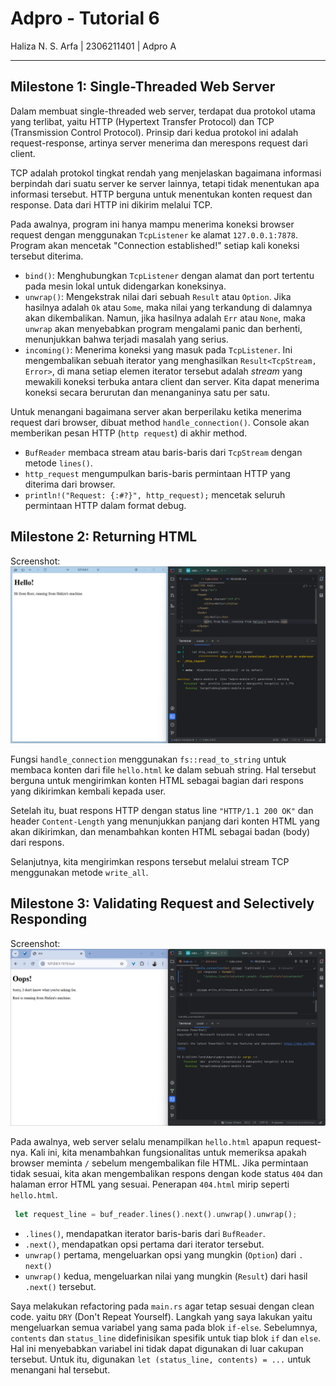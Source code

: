# Adpro - Tutorial 6
Haliza N. S. Arfa | 2306211401 | Adpro A

---

## Milestone 1: Single-Threaded Web Server
Dalam membuat single-threaded web server, terdapat dua protokol utama yang terlibat, yaitu
HTTP (Hypertext Transfer Protocol) dan TCP (Transmission Control Protocol).
Prinsip dari kedua protokol ini adalah request-response, artinya server menerima dan merespons request dari client.

TCP adalah protokol tingkat rendah yang menjelaskan bagaimana informasi berpindah dari suatu server ke server lainnya,
tetapi tidak menentukan apa informasi tersebut. HTTP berguna untuk menentukan konten request dan response.
Data dari HTTP ini dikirim melalui TCP.

Pada awalnya, program ini hanya mampu menerima koneksi browser request dengan menggunakan `TcpListener` ke alamat `127.0.0.1:7878`. Program akan mencetak "Connection established!" setiap kali koneksi tersebut diterima.
- `bind()`: Menghubungkan `TcpListener` dengan alamat dan port tertentu pada mesin lokal untuk didengarkan koneksinya.
- `unwrap()`: Mengekstrak nilai dari sebuah `Result` atau `Option`. Jika hasilnya adalah `Ok` atau `Some`, maka nilai yang terkandung di dalamnya akan dikembalikan. Namun, jika hasilnya adalah `Err` atau `None`, maka `unwrap` akan menyebabkan program mengalami panic dan berhenti, menunjukkan bahwa terjadi masalah yang serius.
- `incoming()`: Menerima koneksi yang masuk pada `TcpListener`. Ini mengembalikan sebuah iterator yang menghasilkan `Result<TcpStream, Error>`, di mana setiap elemen iterator tersebut adalah _stream_ yang mewakili koneksi terbuka antara client dan server. Kita dapat menerima koneksi secara berurutan dan menanganinya satu per satu.
 
Untuk menangani bagaimana server akan berperilaku ketika menerima request dari browser, dibuat method `handle_connection()`.
Console akan memberikan pesan HTTP (`http request`) di akhir method.
- `BufReader` membaca stream atau baris-baris dari `TcpStream` dengan metode `lines()`.
- `http_request` mengumpulkan baris-baris permintaan HTTP yang diterima dari browser.
- `println!("Request: {:#?}", http_request);` mencetak seluruh permintaan HTTP dalam format debug.

## Milestone 2: Returning HTML
Screenshot:
<img src='img/commit2.png'>

Fungsi `handle_connection` menggunakan `fs::read_to_string` untuk membaca konten dari file `hello.html` ke dalam sebuah string.
Hal tersebut berguna untuk mengirimkan konten HTML sebagai bagian dari respons yang dikirimkan kembali kepada user.

Setelah itu, buat respons HTTP dengan status line `"HTTP/1.1 200 OK"` dan header `Content-Length` yang menunjukkan panjang dari
konten HTML yang akan dikirimkan, dan menambahkan konten HTML sebagai badan (body) dari respons.

Selanjutnya, kita mengirimkan respons tersebut melalui stream TCP menggunakan metode `write_all`.

## Milestone 3: Validating Request and Selectively Responding
Screenshot:
<img src='img/commit3.png'>

Pada awalnya, web server selalu menampilkan `hello.html` apapun request-nya. Kali ini, kita menambahkan fungsionalitas untuk memeriksa
apakah browser meminta `/` sebelum mengembalikan file HTML. Jika permintaan tidak sesuai, kita akan mengembalikan respons dengan kode status `404` dan halaman error HTML yang sesuai.
Penerapan `404.html` mirip seperti `hello.html`.

```rust
 let request_line = buf_reader.lines().next().unwrap().unwrap();
 ```
- `.lines()`, mendapatkan iterator baris-baris dari `BufReader`.
- `.next()`, mendapatkan opsi pertama dari iterator tersebut.
- `unwrap()` pertama, mengeluarkan opsi yang mungkin (`Option`) dari `. next()`
- `unwrap()` kedua, mengeluarkan nilai yang mungkin (`Result`) dari hasil `.next()` tersebut.

Saya melakukan refactoring pada `main.rs` agar tetap sesuai dengan clean code. yaitu `DRY` (Don't Repeat Yourself).
Langkah yang saya lakukan yaitu mengeluarkan semua variabel yang sama pada blok `if-else`.
Sebelumnya, `contents` dan `status_line` didefinisikan spesifik untuk tiap blok `if` dan `else`. Hal ini menyebabkan variabel ini tidak dapat digunakan di luar cakupan tersebut.
Untuk itu, digunakan `let (status_line, contents) = ...` untuk menangani hal tersebut.
 